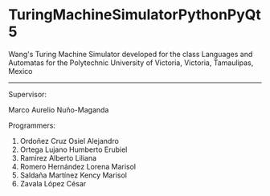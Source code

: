 # TuringMachineSimulatorPythonPyQt5
Wang's Turing Machine Simulator developed for the class Languages and Automatas for the 
Polytechnic University of Victoria, Victoria, Tamaulipas, Mexico

----------------------------------
Supervisor:

Marco Aurelio Nuño-Maganda

Programmers: 

1) Ordoñez Cruz Osiel Alejandro
2) Ortega Lujano Humberto Erubiel
3) Ramirez Alberto Liliana
4) Romero Hernández Lorena Marisol
5) Saldaña Martı́nez Kency Marisol
6) Zavala López César
